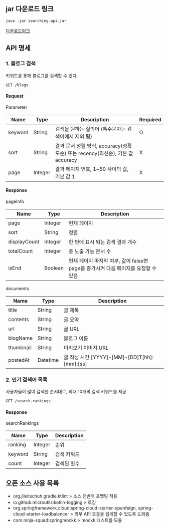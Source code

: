 ## jar 다운로드 링크
```shell
java -jar searching-api.jar
```
[다운로드링크](https://drive.google.com/file/d/1PN9wVEpzSWKfiuY1aCotseNllf2-Xmb1/view?usp=sharing)

## API 명세

### 1. 블로그 검색
키워드를 통해 블로그를 검색할 수 있다.
```shell
GET /blogs
```

#### Request
Parameter

| Name | Type | Description | Required |
| --- | --- | --- | --- |
| keyword | String | 검색을 원하는 질의어 (특수문자는 검색어에서 제외 됨) | O |
| sort | String | 결과 문서 정렬 방식, accuracy(정확도순) 또는 recency(최신순), 기본 값 accuracy | X |
| page | Integer | 결과 페이지 번호, 1~50 사이의 값, 기본 값 1 | X |

#### Response
pageInfo

| Name | Type | Description |
| --- | --- | --- |
| page | Integer | 현재 페이지 |
| sort | String | 정렬 |
| displayCount | Integer | 한 번에 표시 되는 검색 결과 개수 |
| totalCount | Integer | 총 노출 가능 문서 수 |
| isEnd | Boolean | 현재 페이지 마지막 여부, 값이 false면 page를 증가시켜 다음 페이지를 요청할 수 있음 |

documents

| Name | Type | Description |
| --- | --- | --- |
| title | String | 글 제목 |
| contents | String | 글 요약 |
| url | String | 글 URL |
| blogName | String | 블로그 이름 |
| thumbnail | String | 미리보기 이미지 URL |
| postedAt | Datetime | 글 작성 시간 [YYYY]-[MM]-[DD]T[hh]:[mm]:[ss] |

### 2. 인기 검색어 목록
사용자들이 많이 검색한 순서대로, 최대 10개의 검색 키워드를 제공
```shell
GET /search-rankings
```

#### Response
searchRankings

| Name | Type | Description |
| --- | --- | --- |
| ranking | Integer | 순위 |
| keyword | String | 검색 키워드 |
| count | Integer | 검색된 횟수 |


## 오픈 소스 사용 목록
- org.jlleitschuh.gradle.ktlint > 소스 전반적 포멧팅 적용
- io.github.microutils:kotlin-logging > 로깅
- org.springframework.cloud:spring-cloud-starter-openfeign, spring-cloud-starter-loadbalancer > 외부 API 호출을 쉽게할 수 있도록 도와줌
- com.ninja-squad:springmockk > mockk 테스트를 모듈
